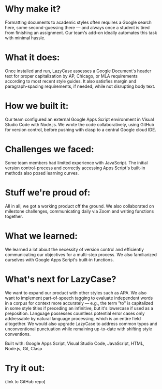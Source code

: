 # Why make it?

Formatting documents to academic styles often requires a Google search here, some second-guessing there — and always once a student is tired from finishing an assignment. Our team's add-on ideally automates this task with minimal hassle. 

# What it does: 

Once installed and run, LazyCase assesses a Google Document's header text for proper capitalization by AP, Chicago, or MLA requirements according to most recent style guides. It also satisfies margin and paragraph-spacing requirements, if needed, while not disrupting body text.

# How we built it: 

Our team configured an external Google Apps Script environment in Visual Studio Code with Node.js. We wrote the code collaboratively, using GitHub for version control, before pushing with clasp to a central Google cloud IDE. 

# Challenges we faced: 

Some team members had limited experience with JavaScript. The initial version control-process and correctly accessing Apps Script's built-in methods also posed learning curves.

# Stuff we're proud of: 

All in all, we got a working product off the ground. We also collaborated on milestone challenges, communicating daily via Zoom and writing functions together.

# What we learned: 

We learned a lot about the necessity of version control and efficiently communicating our objectives for a multi-step process. We also familiarized ourselves with Google Apps Script's built-in functions. 

# What's next for LazyCase?

We want to expand our product with other styles such as APA. We also want to implement part-of-speech tagging to evaluate independent words in a corpus for context more accurately — e.g., the term "to" is capitalized in some style titles if preceding an infinitive, but it's lowercase if used as a preposition. Language possesses countless potential error cases only addressable by natural language processing, which is an entire field altogether. We would also upgrade LazyCase to address common typos and unconventional punctuation while remaining up-to-date with shifting style conventions.

Built with: Google Apps Script, Visual Studio Code, JavaScript, HTML, Node.js, Git, Clasp

# Try it out: 

(link to GitHub repo)
